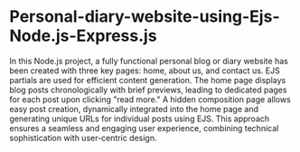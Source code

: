 # Personal-diary-website-using-Ejs-Node.js-Express.js

In this Node.js project, a fully functional personal blog or diary website has been created with three key pages:  home, about us, and contact us. EJS partials are used for efficient content generation. The home page displays blog posts chronologically with brief previews, leading to dedicated pages for each post upon clicking "read more." A hidden composition page allows easy post creation, dynamically integrated into the home page and generating unique URLs for individual posts using EJS. This approach ensures a seamless and engaging user experience, combining technical sophistication with user-centric design.
